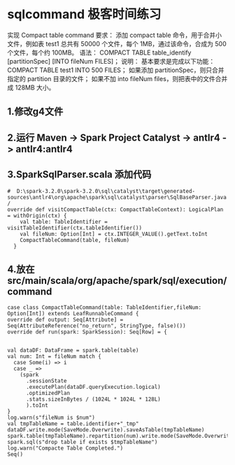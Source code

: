 # sqlcommand   极客时间练习
实现 Compact table command
要求：
添加 compact table 命令，用于合并小文件，例如表 test1 总共有 50000 个文件，每个 1MB，通过该命令，合成为 500 个文件，每个约 100MB。
语法：
COMPACT TABLE table_identify [partitionSpec] [INTO fileNum FILES]；
说明：
基本要求是完成以下功能：COMPACT TABLE test1 INTO 500 FILES；
如果添加 partitionSpec，则只合并指定的 partition 目录的文件；
如果不加 into fileNum files，则把表中的文件合并成 128MB 大小。



 
## 1.修改g4文件
## 2.运行 Maven -> Spark Project Catalyst -> antlr4 -> antlr4:antlr4
## 3.SparkSqlParser.scala 添加代码   
```
#  D:\spark-3.2.0\spark-3.2.0\sql\catalyst\target\generated-sources\antlr4\org\apache\spark\sql\catalyst\parser\SqlBaseParser.java
/
override def visitCompactTable(ctx: CompactTableContext): LogicalPlan = withOrigin(ctx) {
    val table: TableIdentifier = visitTableIdentifier(ctx.tableIdentifier())
    val fileNum: Option[Int] = ctx.INTEGER_VALUE().getText.toInt
    CompactTableCommand(table, fileNum)
  }
```
## 4.放在src/main/scala/org/apache/spark/sql/execution/command
```
case class CompactTableCommand(table: TableIdentifier,fileNum: Option[Int]) extends LeafRunnableCommand {
override def output: Seq[Attribute] = Seq(AttributeReference("no_return", StringType, false)())
override def run(spark: SparkSession): Seq[Row] = {

 
val dataDF: DataFrame = spark.table(table)
val num: Int = fileNum match {
  case Some(i) => i
  case _ =>
    (spark
      .sessionState
      .executePlan(dataDF.queryExecution.logical)
      .optimizedPlan
      .stats.sizeInBytes / (1024L * 1024L * 128L)
      ).toInt
}
log.warn(s"fileNum is $num")
val tmpTableName = table.identifier+"_tmp"
dataDF.write.mode(SaveMode.Overwrite).saveAsTable(tmpTableName)
spark.table(tmpTableName).repartition(num).write.mode(SaveMode.Overwrite).saveAsTable(table.identifier)
spark.sql(s"drop table if exists $tmpTableName")
log.warn("Compacte Table Completed.")
Seq()

```
